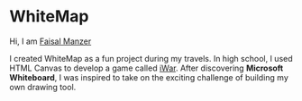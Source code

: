 # WhiteMap
Hi, I am [Faisal Manzer](https://www.linkedin.com/in/faisal-manzer)

I created WhiteMap as a fun project during my travels. In high school, I used HTML Canvas to develop a game called [iWar](https://github.com/Faisal-Manzer/iWar). After discovering **Microsoft Whiteboard**, I was inspired to take on the exciting challenge of building my own drawing tool.
